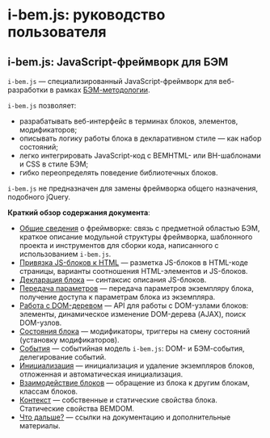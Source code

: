 # i-bem.js: руководство пользователя

## i-bem.js: JavaScript-фреймворк для БЭМ

`i-bem.js` — специализированный JavaScript-фреймворк для веб-разработки
в рамках [БЭМ-методологии](https://ru.bem.info/method/).

`i-bem.js` позволяет:

 * разрабатывать веб-интерфейс в терминах блоков, элементов, модификаторов;
 * описывать логику работы блока в декларативном стиле — как набор состояний;
 * легко интегрировать JavaScript-код с BEMHTML- или BH-шаблонами и CSS в стиле БЭМ;
 * гибко переопределять поведение библиотечных блоков.

`i-bem.js` не предназначен для замены фреймворка общего назначения, подобного jQuery.

**Краткий обзор содержания документа**:

* [Общие сведения][common] о фреймворке: связь с предметной областью БЭМ, краткое описание модульной структуры
фреймворка, шаблонного проекта и инструментов для сборки кода,
написанного с использованием `i-bem.js`.
* [Привязка JS-блоков к HTML][html] — разметка JS-блоков в
HTML-коде страницы, варианты соотношения HTML-элементов и JS-блоков.
* [Декларация блока][decl] — синтаксис описания JS-блоков.
* [Передача параметров][params] — передача параметров экземпляру блока, получение доступа к параметрам блока из экземпляра.
* [Работа с DOM-деревом][dom] — API для работы с DOM-узлами блоков:
элементы, динамическое изменение DOM-дерева (AJAX), поиск DOM-узлов.
* [Состояния блока][states] — модификаторы, триггеры на смену состояний (установку модификаторов).
* [События][events] — событийная модель `i-bem.js`: DOM- и БЭМ-события, делегирование событий.
* [Инициализация][init] — инициализация и удаление экземпляров блоков, отложенная и автоматическая инициализация.
* [Взаимодействие блоков][interact] — обращение из блока к другим блокам, классам блоков.
* [Контекст][context] —  собственные и статические свойства блока.  Статические свойства BEMDOM.
* [Что дальше?][extras] — ссылки на документацию и дополнительные материалы.

[common]: ./i-bem-js-common.ru.md

[html]: ./i-bem-js-html-binding.ru.md

[decl]: ./i-bem-js-decl.ru.md

[dom]: ./i-bem-js-dom.ru.md

[context]: ./i-bem-js-context.ru.md

[states]: ./i-bem-js-states.ru.md

[events]: ./i-bem-js-events.ru.md

[params]: ./i-bem-js-params.ru.md

[init]: ./i-bem-js-init.ru.md

[init-live]: ./i-bem-js-init.ru.md#init-live

[interact]: ./i-bem-js-interact.ru.md

[extras]: ./i-bem-js-extras.ru.md
